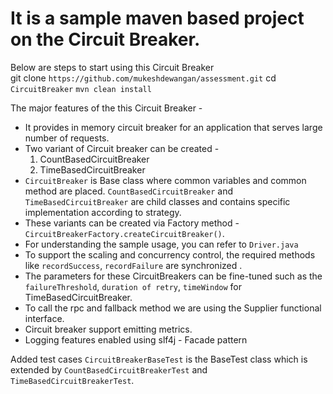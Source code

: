 # It is a sample maven based project on the Circuit Breaker. 

Below are steps to start using this Circuit Breaker  
git clone `https://github.com/mukeshdewangan/assessment.git`
cd `CircuitBreaker`
`mvn clean install`


The major features of the this Circuit Breaker -  
- It provides in memory circuit breaker for an application that serves large number of requests.
- Two variant of Circuit breaker can be created - 
   1. CountBasedCircuitBreaker
   2. TimeBasedCircuitBreaker
- `CircuitBreaker` is Base class where common variables and common method are placed. `CountBasedCircuitBreaker` and `TimeBasedCircuitBreaker` are child classes and contains specific implementation according to strategy.
- These variants can be created via Factory method - `CircuitBreakerFactory.createCircuitBreaker()`.
- For understanding the sample usage, you can refer to `Driver.java`
- To support the scaling and concurrency control, the required methods like `recordSuccess`, `recordFailure` are synchronized .  
- The parameters for these CircuitBreakers can be fine-tuned such as the `failureThreshold`, `duration of retry`, `timeWindow` for TimeBasedCircuitBreaker. 
- To call the rpc and fallback method we are using the Supplier<T> functional interface.
- Circuit breaker support emitting metrics.
- Logging features enabled using slf4j - Facade pattern

Added test cases 
`CircuitBreakerBaseTest` is the BaseTest class which is extended by `CountBasedCircuitBreakerTest` and `TimeBasedCircuitBreakerTest`.
